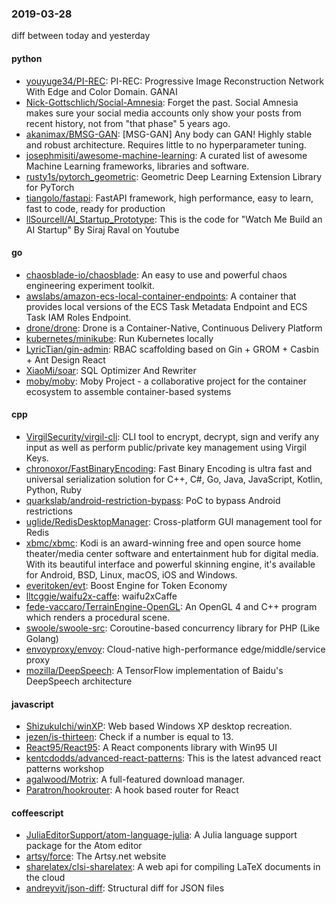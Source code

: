 ### 2019-03-28
diff between today and yesterday

#### python
* [youyuge34/PI-REC](https://github.com/youyuge34/PI-REC):  PI-REC: Progressive Image Reconstruction Network With Edge and Color Domain.  GANAI
* [Nick-Gottschlich/Social-Amnesia](https://github.com/Nick-Gottschlich/Social-Amnesia): Forget the past. Social Amnesia makes sure your social media accounts only show your posts from recent history, not from "that phase" 5 years ago.
* [akanimax/BMSG-GAN](https://github.com/akanimax/BMSG-GAN): [MSG-GAN] Any body can GAN! Highly stable and robust architecture. Requires little to no hyperparameter tuning.
* [josephmisiti/awesome-machine-learning](https://github.com/josephmisiti/awesome-machine-learning): A curated list of awesome Machine Learning frameworks, libraries and software.
* [rusty1s/pytorch_geometric](https://github.com/rusty1s/pytorch_geometric): Geometric Deep Learning Extension Library for PyTorch
* [tiangolo/fastapi](https://github.com/tiangolo/fastapi): FastAPI framework, high performance, easy to learn, fast to code, ready for production
* [llSourcell/AI_Startup_Prototype](https://github.com/llSourcell/AI_Startup_Prototype): This is the code for "Watch Me Build an AI Startup" By Siraj Raval on Youtube

#### go
* [chaosblade-io/chaosblade](https://github.com/chaosblade-io/chaosblade): An easy to use and powerful chaos engineering experiment toolkit.
* [awslabs/amazon-ecs-local-container-endpoints](https://github.com/awslabs/amazon-ecs-local-container-endpoints): A container that provides local versions of the ECS Task Metadata Endpoint and ECS Task IAM Roles Endpoint.
* [drone/drone](https://github.com/drone/drone): Drone is a Container-Native, Continuous Delivery Platform
* [kubernetes/minikube](https://github.com/kubernetes/minikube): Run Kubernetes locally
* [LyricTian/gin-admin](https://github.com/LyricTian/gin-admin): RBAC scaffolding based on Gin + GROM + Casbin + Ant Design React
* [XiaoMi/soar](https://github.com/XiaoMi/soar): SQL Optimizer And Rewriter
* [moby/moby](https://github.com/moby/moby): Moby Project - a collaborative project for the container ecosystem to assemble container-based systems

#### cpp
* [VirgilSecurity/virgil-cli](https://github.com/VirgilSecurity/virgil-cli): CLI tool to encrypt, decrypt, sign and verify any input as well as perform public/private key management using Virgil Keys.
* [chronoxor/FastBinaryEncoding](https://github.com/chronoxor/FastBinaryEncoding): Fast Binary Encoding is ultra fast and universal serialization solution for C++, C#, Go, Java, JavaScript, Kotlin, Python, Ruby
* [quarkslab/android-restriction-bypass](https://github.com/quarkslab/android-restriction-bypass): PoC to bypass Android restrictions
* [uglide/RedisDesktopManager](https://github.com/uglide/RedisDesktopManager):  Cross-platform GUI management tool for Redis
* [xbmc/xbmc](https://github.com/xbmc/xbmc): Kodi is an award-winning free and open source home theater/media center software and entertainment hub for digital media. With its beautiful interface and powerful skinning engine, it's available for Android, BSD, Linux, macOS, iOS and Windows.
* [everitoken/evt](https://github.com/everitoken/evt): Boost Engine for Token Economy
* [lltcggie/waifu2x-caffe](https://github.com/lltcggie/waifu2x-caffe): waifu2xCaffe
* [fede-vaccaro/TerrainEngine-OpenGL](https://github.com/fede-vaccaro/TerrainEngine-OpenGL): An OpenGL 4 and C++ program which renders a procedural scene.
* [swoole/swoole-src](https://github.com/swoole/swoole-src):  Coroutine-based concurrency library for PHP (Like Golang)
* [envoyproxy/envoy](https://github.com/envoyproxy/envoy): Cloud-native high-performance edge/middle/service proxy
* [mozilla/DeepSpeech](https://github.com/mozilla/DeepSpeech): A TensorFlow implementation of Baidu's DeepSpeech architecture

#### javascript
* [ShizukuIchi/winXP](https://github.com/ShizukuIchi/winXP):  Web based Windows XP desktop recreation.
* [jezen/is-thirteen](https://github.com/jezen/is-thirteen): Check if a number is equal to 13.
* [React95/React95](https://github.com/React95/React95): A React components library with Win95 UI
* [kentcdodds/advanced-react-patterns](https://github.com/kentcdodds/advanced-react-patterns): This is the latest advanced react patterns workshop
* [agalwood/Motrix](https://github.com/agalwood/Motrix): A full-featured download manager.
* [Paratron/hookrouter](https://github.com/Paratron/hookrouter): A hook based router for React

#### coffeescript
* [JuliaEditorSupport/atom-language-julia](https://github.com/JuliaEditorSupport/atom-language-julia): A Julia language support package for the Atom editor
* [artsy/force](https://github.com/artsy/force): The Artsy.net website
* [sharelatex/clsi-sharelatex](https://github.com/sharelatex/clsi-sharelatex): A web api for compiling LaTeX documents in the cloud
* [andreyvit/json-diff](https://github.com/andreyvit/json-diff): Structural diff for JSON files
